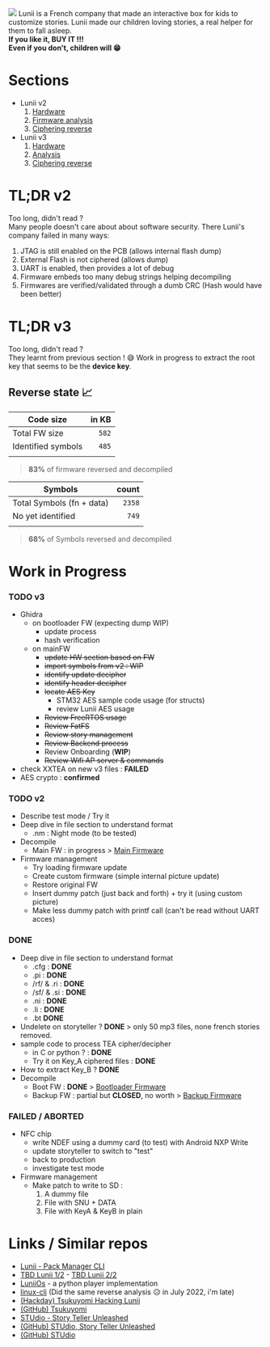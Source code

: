 
![](resources/StoryTeller.avif)
Lunii is a French company that made an interactive box for kids to customize stories. Lunii made our children loving stories, a real helper for them to fall asleep.  
 **If you like it, BUY IT !!!  
Even if you don't, children will 😁**

# Sections

* Lunii v2
   1. [Hardware](HARDWARE_v2.md)
   2. [Firmware analysis](ANALYSIS_v2.md)
   3. [Ciphering reverse](CIPHERING_v2.md)
* Lunii v3
   1. [Hardware](HARDWARE_v3.md)
   2. [Analysis](ANALYSIS_v3.md)
   3. [Ciphering reverse](CIPHERING_v3.md)


# TL;DR v2
Too long, didn't read ?    
Many people doesn't care about about software security. There Lunii's company failed in many ways:
1. JTAG is still enabled on the PCB (allows internal flash dump)
2. External Flash is not ciphered (allows dump)
3. UART is enabled, then provides a lot of debug
4. Firmware embeds too many debug strings helping decompiling
5. Firmwares are verified/validated through a dumb CRC (Hash would have been better)

# TL;DR v3
Too long, didn't read ?    
They learnt from previous section ! 😅
Work in progress to extract the root key that seems to be the **device key**.

## Reverse state 📈  

| Code size | in KB |
| - | -: |
| Total FW size  | `582` |
| Identified symbols | `485` |
|  |  |
> **83%** of firmware reversed and decompiled

| Symbols | count |
| - | -: |
| Total Symbols (fn + data) | `2358` |
| No yet identified | `749` |
|  |  |
> **68%** of Symbols reversed and decompiled

# Work in Progress

### TODO v3
* Ghidra
  * on bootloader FW (expecting dump WIP)
    * update process
    * hash verification
  * on mainFW
    * ~~update HW section based on FW~~
    * ~~import symbols from v2 : WIP~~
    * ~~identify update decipher~~
    * ~~identify header decipher~~
    * ~~locate AES Key~~
      * STM32 AES sample code usage (for structs)
      * review Lunii AES usage
    * ~~Review FreeRTOS usage~~
    * ~~Review FatFS~~
    * ~~Review story management~~
    * ~~Review Backend process~~
    * Review Onboarding (**WIP**)
    * ~~Review Wifi AP server & commands~~
* check XXTEA on new v3 files : **FAILED**
* AES crypto : **confirmed**

### TODO v2
* Describe test mode / Try it
* Deep dive in file section to understand format
  * .nm : Night mode (to be tested)
* Decompile 
  * Main FW : in progress > [Main Firmware](ANALYSIS.md#main-firmware) 
* Firmware management
  * Try loading firmware update
  * Create custom firmware (simple internal picture update)
  * Restore original FW
  * Insert dummy patch (just back and forth) + try it (using custom picture)
  * Make less dummy patch with printf call (can't be read without UART acces)

### DONE
* Deep dive in file section to understand format
  * .cfg : **DONE**
  * .pi : **DONE**
  * /rf/ & .ri  : **DONE**
  * /sf/ & .si : **DONE**
  * .ni : **DONE**
  * .li : **DONE**
  * .bt **DONE**
* Undelete on storyteller ? **DONE** > only 50 mp3 files, none french stories removed.
* sample code to process TEA cipher/decipher
  * in C or python ? : **DONE**
  * Try it on Key_A ciphered files : **DONE**
* How to extract Key_B ? **DONE**
* Decompile 
  * Boot FW : **DONE** > [Bootloader Firmware](ANALYSIS.md#bootloader-firmware) 
  * Backup FW : partial but **CLOSED**, no worth > [Backup Firmware](ANALYSIS.md#backup-firmware) 

### FAILED / ABORTED
* NFC chip
  * write NDEF using a dummy card (to test) with Android NXP Write
  * update storyteller to switch to "test"
  * back to production
  * investigate test mode
* Firmware management
  * Make patch to write to SD :
    1.  A dummy file
    2.  File with SNU + DATA
    3.  File with KeyA & KeyB in plain
  
# Links / Similar repos
* [Lunii - Pack Manager CLI](https://github.com/o-daneel/Lunii.PACKS)
* [TBD Lunii 1/2](https://www.youtube.com/watch?v=ZeYKieOIsC8&t=9s) - [TBD Lunii 2/2](https://www.youtube.com/watch?v=GItJg34bOk0)
* [LuniiOs](https://github.com/bastien8060/Lumiios) - a python player implementation
* [linux-cli](https://github.com/Wameuh/lunii-cli) (Did the same reverse analysis 😥 in July 2022, i'm late)
* [(Hackday) Tsukuyomi Hacking Lunii](https://hackaday.io/project/167629-tsukuyomi)
* [(GitHub) Tsukuyomi](https://github.com/danksz/tsukuyomi)
* [STUdio - Story Teller Unleashed](https://marian-m12l.github.io/studio-website/)
* [(GitHub) STUdio, Story Teller Unleashed](https://github.com/marian-m12l/studio)
* [(GitHub) STUdio ](https://github.com/marian-m12l/studio/wiki/Documentation)